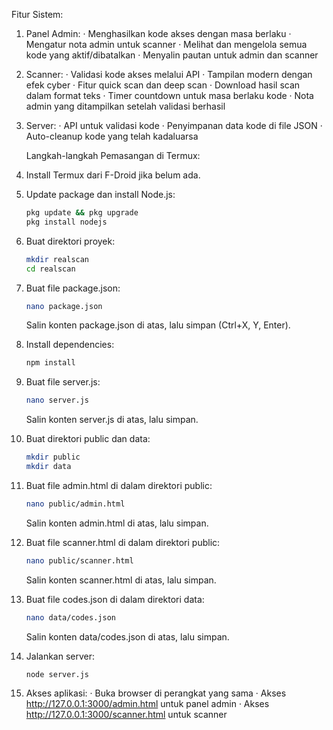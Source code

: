 Fitur Sistem:

1. Panel Admin:
   · Menghasilkan kode akses dengan masa berlaku
   · Mengatur nota admin untuk scanner
   · Melihat dan mengelola semua kode yang aktif/dibatalkan
   · Menyalin pautan untuk admin dan scanner
2. Scanner:
   · Validasi kode akses melalui API
   · Tampilan modern dengan efek cyber
   · Fitur quick scan dan deep scan
   · Download hasil scan dalam format teks
   · Timer countdown untuk masa berlaku kode
   · Nota admin yang ditampilkan setelah validasi berhasil
3. Server:
   · API untuk validasi kode
   · Penyimpanan data kode di file JSON
   · Auto-cleanup kode yang telah kadaluarsa

   Langkah-langkah Pemasangan di Termux:

1. Install Termux dari F-Droid jika belum ada.
2. Update package dan install Node.js:
   ```bash
   pkg update && pkg upgrade
   pkg install nodejs
   ```
3. Buat direktori proyek:
   ```bash
   mkdir realscan
   cd realscan
   ```
4. Buat file package.json:
   ```bash
   nano package.json
   ```
   Salin konten package.json di atas, lalu simpan (Ctrl+X, Y, Enter).
5. Install dependencies:
   ```bash
   npm install
   ```
6. Buat file server.js:
   ```bash
   nano server.js
   ```
   Salin konten server.js di atas, lalu simpan.
7. Buat direktori public dan data:
   ```bash
   mkdir public
   mkdir data
   ```
8. Buat file admin.html di dalam direktori public:
   ```bash
   nano public/admin.html
   ```
   Salin konten admin.html di atas, lalu simpan.
9. Buat file scanner.html di dalam direktori public:
   ```bash
   nano public/scanner.html
   ```
   Salin konten scanner.html di atas, lalu simpan.
10. Buat file codes.json di dalam direktori data:
    ```bash
    nano data/codes.json
    ```
    Salin konten data/codes.json di atas, lalu simpan.
11. Jalankan server:
    ```bash
    node server.js
    ```
12. Akses aplikasi:
    · Buka browser di perangkat yang sama
    · Akses http://127.0.0.1:3000/admin.html untuk panel admin
    · Akses http://127.0.0.1:3000/scanner.html untuk scanner
